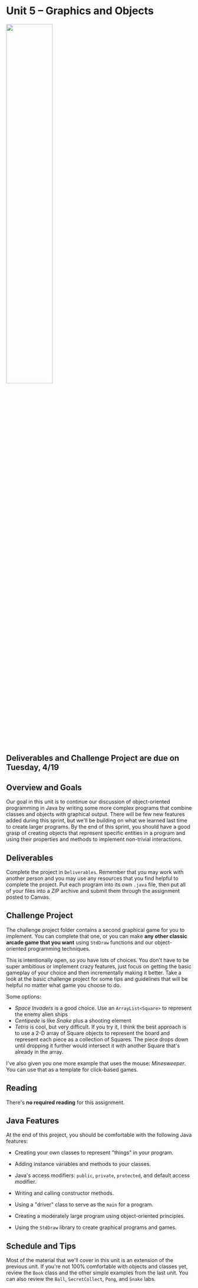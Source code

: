 # Unit 5 &ndash; Graphics and Objects

<img src="https://i.pinimg.com/originals/59/6c/ea/596cea092c81b88801087b5f8948c9d5.jpg" width="50%" />

## Deliverables and Challenge Project are due on Tuesday, 4/19

## Overview and Goals

Our goal in this unit is to continue our discussion of object-oriented programming in Java by writing some more complex programs that combine classes and objects with 
graphical output. There will be few new features added during this sprint, but we'll be building on what we learned last time to create larger programs. By the end
of this sprint, you should have a good grasp of creating objects that represent specific entities in a program and using their properties and methods to implement
non-trivial interactions.

## Deliverables

Complete the project in `Deliverables`. Remember that you may work with another person and you may use any resources that you find helpful to
complete the project. Put each program into its own `.java` file, then put all of your files into a ZIP archive and submit them through the assignment posted to Canvas.

## Challenge Project

The challenge project folder contains a second graphical game for you to implement. You can complete that one, or you can make **any other classic arcade game that you want** using `StdDraw` functions and our object-oriented programming techniques.

This is intentionally open, so you have lots of choices. You don't have to be super ambitious or implement crazy features, just focus on getting the basic gameplay of your choice and then incrementally making it better. Take a look at the basic challenge project for some tips and guidelines that will be helpful no matter what game you choose to do.

Some options:

- *Space Invaders* is a good choice. Use an `ArrayList<Square>` to represent the enemy alien ships
- *Centipede* is like *Snake* plus a shooting element
- *Tetris* is cool, but very difficult. If you try it, I think the best approach is to use a 2-D array of Square objects to represent the board and represent each piece as a collection of Squares. The piece drops down until dropping it further would intersect it with another Square that's already in the array.

I've also given you one more example that uses the mouse: *Minesweeper*. You can use that as a template for click-based games.

## Reading

There's **no required reading** for this assignment.

## Java Features

At the end of this project, you should be comfortable with the following Java features:

- Creating your own classes to represent "things" in your program.

- Adding instance variables and methods to your classes.

- Java's access modifiers: `public`, `private`, `protected`, and default access modifier.

- Writing and calling constructor methods.

- Using a "driver" class to serve as the `main` for a program.

- Creating a moderately large program using object-oriented principles.

- Using the `StdDraw` library to create graphical programs and games.


## Schedule and Tips

Most of the material that we'll cover in this unit is an extension of the previous unit. If you're not 100% comfortable with objects and classes yet, review the `Book` 
class and the other simple examples from the last unit. You can also review the `Ball`, `SecretCollect`, `Pong`, and `Snake` labs.
